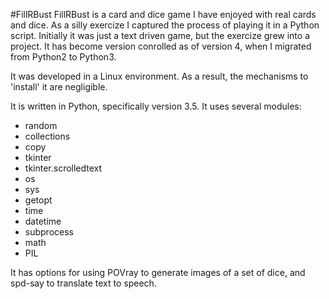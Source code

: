 #FillRBust
FillRBust is a card and dice game I have enjoyed with real cards and dice.
As a silly exercize I captured the process of playing it in a Python script.
Initially it was just a text driven game, but the exercize grew into a project.
It has become version conrolled as of version 4, when I migrated from
Python2 to Python3. 

It was developed in a Linux environment. 
As a result, the mechanisms to 'install' it are negligible.

It is written in Python, specifically version 3.5.
It uses several modules:

- random
- collections
- copy
- tkinter
- tkinter.scrolledtext
- os
- sys
- getopt
- time
- datetime
- subprocess
- math
- PIL

It has options for using POVray to generate images of a set of dice,
and spd-say to translate text to speech.
